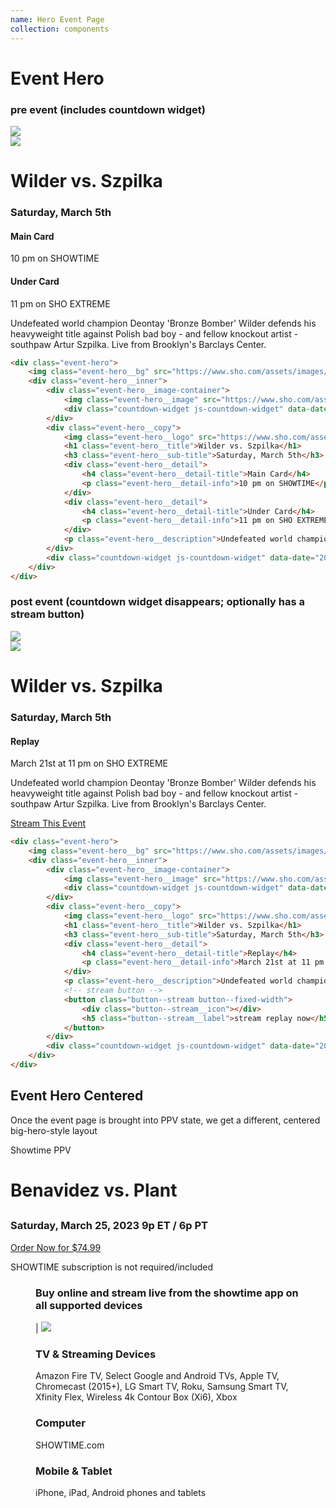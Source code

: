 ```yaml
---
name: Hero Event Page
collection: components
---
```


# Event Hero

### pre event (includes countdown widget)

<div class="event-hero lazyload" data-bgset="https://www.sho.com/assets/images/styleguide/event-hero/event-hero-bg-1440x850.png [--from-medium]">
	<div class="event-hero__inner">
		<div class="event-hero__image-container">
			<img class="event-hero__image" src="https://www.sho.com/assets/images/styleguide/event-hero/event-hero-400x400.png">
			<div class="countdown-widget js-countdown-widget" data-date="2018-01-16T21:00-0500" data-title="Countdown"></div>
		</div>
		<div class="event-hero__copy">
			<img class="event-hero__logo" src="https://www.sho.com/assets/images/styleguide/event-hero/event-hero-logo-168x35.png">
			<h1 class="event-hero__title">Wilder vs. Szpilka</h1>
			<h3 class="event-hero__sub-title">Saturday, March 5th</h3>
			<div class="event-hero__detail">
				<h4 class="event-hero__detail-title">Main Card</h4>
				<p class="event-hero__detail-info">10 pm on SHOWTIME</p>
			</div>
			<div class="event-hero__detail">
				<h4 class="event-hero__detail-title">Under Card</h4>
				<p class="event-hero__detail-info">11 pm on SHO EXTREME</p>
			</div>
			<p class="event-hero__description">Undefeated world champion Deontay 'Bronze Bomber' Wilder defends his heavyweight title against Polish bad boy - and fellow knockout artist - southpaw Artur Szpilka. Live from Brooklyn's Barclays Center.</p>
        </div>
		<div class="countdown-widget js-countdown-widget" data-date="2018-01-16T21:00-0500" data-title="Countdown"></div>
	</div>
</div>

```html
<div class="event-hero">
	<img class="event-hero__bg" src="https://www.sho.com/assets/images/styleguide/event-hero/event-hero-bg-1440x850.png">
	<div class="event-hero__inner">
		<div class="event-hero__image-container">
			<img class="event-hero__image" src="https://www.sho.com/assets/images/styleguide/event-hero/event-hero-400x400.png">
			<div class="countdown-widget js-countdown-widget" data-date="2018-01-16T21:00-0500" data-title="Countdown"></div>
		</div>
		<div class="event-hero__copy">
			<img class="event-hero__logo" src="https://www.sho.com/assets/images/styleguide/event-hero/event-hero-logo-168x35.png">
			<h1 class="event-hero__title">Wilder vs. Szpilka</h1>
			<h3 class="event-hero__sub-title">Saturday, March 5th</h3>
			<div class="event-hero__detail">
				<h4 class="event-hero__detail-title">Main Card</h4>
				<p class="event-hero__detail-info">10 pm on SHOWTIME</p>
			</div>
			<div class="event-hero__detail">
				<h4 class="event-hero__detail-title">Under Card</h4>
				<p class="event-hero__detail-info">11 pm on SHO EXTREME</p>
			</div>
			<p class="event-hero__description">Undefeated world champion Deontay 'Bronze Bomber' Wilder defends his heavyweight title against Polish bad boy - and fellow knockout artist - southpaw Artur Szpilka. Live from Brooklyn's Barclays Center.</p>
        </div>
		<div class="countdown-widget js-countdown-widget" data-date="2018-01-16T21:00-0500" data-title="Countdown"></div>
	</div>
</div>
```

### post event (countdown widget disappears; optionally has a stream button)

<div class="event-hero lazyload" data-bgset="https://www.sho.com/assets/images/styleguide/event-hero/event-hero-bg-1440x850.png [--from-medium]">
	<div class="event-hero__inner">
		<div class="event-hero__image-container">
			<img class="event-hero__image" src="https://www.sho.com/assets/images/styleguide/event-hero/event-hero-400x400.png">
			<div class="countdown-widget js-countdown-widget" data-date="2016-01-16T21:00-0500"></div>
		</div>
		<div class="event-hero__copy">
			<img class="event-hero__logo" src="https://www.sho.com/assets/images/styleguide/event-hero/event-hero-logo-168x35.png">
			<h1 class="event-hero__title">Wilder vs. Szpilka</h1>
			<h3 class="event-hero__sub-title">Saturday, March 5th</h3>
          	<div class="event-hero__detail">
             	<h4 class="event-hero__detail-title">Replay</h4>
              	<p class="event-hero__detail-info">March 21st at 11 pm on SHO EXTREME</p>
          	</div>
			<p class="event-hero__description">Undefeated world champion Deontay 'Bronze Bomber' Wilder defends his heavyweight title against Polish bad boy - and fellow knockout artist - southpaw Artur Szpilka. Live from Brooklyn's Barclays Center.</p>
			<!-- stream button -->
			<a class="button--fixed-width button--solid-red" href="#">
			Stream This Event
			</a>
        </div>
		<div class="countdown-widget js-countdown-widget" data-date="2016-01-16T21:00-0500"></div>
	</div>
</div>

```html
<div class="event-hero">
	<img class="event-hero__bg" src="https://www.sho.com/assets/images/styleguide/event-hero/event-hero-bg-1440x850.png">
	<div class="event-hero__inner">
		<div class="event-hero__image-container">
			<img class="event-hero__image" src="https://www.sho.com/assets/images/styleguide/event-hero/event-hero-400x400.png">
			<div class="countdown-widget js-countdown-widget" data-date="2016-01-16T21:00-0500"></div>
		</div>
		<div class="event-hero__copy">
			<img class="event-hero__logo" src="https://www.sho.com/assets/images/styleguide/event-hero/event-hero-logo-168x35.png">
			<h1 class="event-hero__title">Wilder vs. Szpilka</h1>
			<h3 class="event-hero__sub-title">Saturday, March 5th</h3>
          	<div class="event-hero__detail">
             	<h4 class="event-hero__detail-title">Replay</h4>
              	<p class="event-hero__detail-info">March 21st at 11 pm on SHO EXTREME</p>
          	</div>
			<p class="event-hero__description">Undefeated world champion Deontay 'Bronze Bomber' Wilder defends his heavyweight title against Polish bad boy - and fellow knockout artist - southpaw Artur Szpilka. Live from Brooklyn's Barclays Center.</p>
			<!-- stream button -->
			<button class="button--stream button--fixed-width">
				<div class="button--stream__icon"></div>
				<h5 class="button--stream__label">stream replay now</h5>
			</button>
        </div>
		<div class="countdown-widget js-countdown-widget" data-date="2016-01-16T21:00-0500"></div>
	</div>
</div>
```

## Event Hero Centered

Once the event page is brought into PPV state, we get a different, centered big-hero-style layout
 <div class="hero event-hero--centered">
<div class="hero__image event-hero__image lazyload" data-bgset="https://www.sho.com/site/image-bin/images/46_0_3523166/46_0_3523166_prm-0325fight_1700x1063.jpg"></div>
<div class="hero__inner event-hero__inner">
<div class="event-hero__body section--inner">
  <span class="event-hero__logo">Showtime PPV</span>
  <h1 class="event-hero__title">Benavidez vs. Plant</h1>
  <h2 class="event-hero__bout event-hero__bout--betting-partner  event-hero__bout--betting-partner-with-blank-text ">
  </h2>
  <h3 class="event-hero__sub-title">Saturday, March 25, 2023 9p ET / 6p PT</h3>
  <p class="event-hero__description"></p>
  <p>
    <a class="event-hero__big-button event-hero__big-button--provider-lead" href="https://www.showtime.com/#ppv/payment?i_cid=int-ppv-20960"
      data-track data-context="ppv hero" data-label="order"
      data-location="ppv provider grid">Order Now for $74.99</a>
  </p>
  <p class="event-hero__mandatory">
    SHOWTIME subscription is not required/included
  </p>  
  <div class="event-hero__footer">
<figure class="ways-to-order  ways-to-order--clear-footer ">
	<h3 class="ways-to-order__headline">
		<i class="icon icon--sho-app-logo"></i> Buy online and stream live from the showtime app on all supported devices
	</h3>
	<div class="ways-to-order__devices-lockup">
		<span class="ways-to-order__devices-lockup__icon"><i class="icon icon--sho-app-logo"></i></span>
		<span class="ways-to-order__devices-lockup__pipe">|</span> 
		<img class="ways-to-order__devices-lockup__image" src="/www/sho/lib/assets/svg/devices-xl-lockup.svg" />
	</div>
	<figcaption class="ways-to-order__body">
		<div class="ways-to-order__device-group">
			<span class="ways-to-order__device-group__icon"><i class="icon icon--devices-xl-tv"></i></span>
			<h3 class="ways-to-order__device-group__name">TV & Streaming Devices</h4>
			<p class="ways-to-order__device-group__devices">Amazon Fire TV, Select Google and Android TVs, Apple TV, Chromecast (2015+), LG Smart TV, Roku, Samsung Smart TV, Xfinity Flex, Wireless 4k Contour Box (Xi6), Xbox</p>
		</div>
		<div class="ways-to-order__device-group">
			<span class="ways-to-order__device-group__icon"><i class="icon icon--devices-xl-computer"></i></span>
			<h3 class="ways-to-order__device-group__name">Computer</h4>
			<p class="ways-to-order__device-group__devices">SHOWTIME.com</p>
		</div>
		<div class="ways-to-order__device-group">
			<span class="ways-to-order__device-group__icon"><i class="icon icon--devices-xl-mobile"></i></span>
			<h3 class="ways-to-order__device-group__name">Mobile & Tablet</h4>
			<p class="ways-to-order__device-group__devices">iPhone, iPad, Android phones and tablets</p>
		</div>
	</figcaption>
</figure>
</div>
</div>
